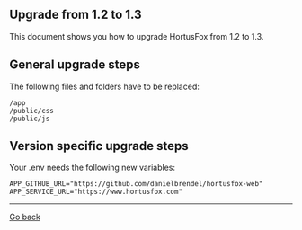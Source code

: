 ## Upgrade from 1.2 to 1.3

This document shows you how to upgrade HortusFox from 1.2 to 1.3.

## General upgrade steps
The following files and folders have to be replaced:
```
/app
/public/css
/public/js
```

## Version specific upgrade steps
Your .env needs the following new variables:
```
APP_GITHUB_URL="https://github.com/danielbrendel/hortusfox-web"
APP_SERVICE_URL="https://www.hortusfox.com"
```

<p><hr/></p>

[Go back](index.md)